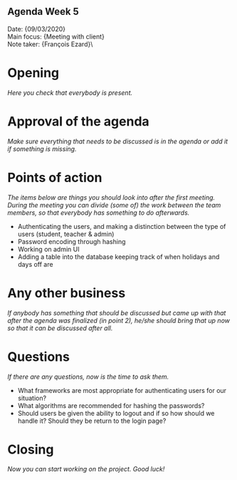 ## Agenda Week 5

Date:           {09/03/2020}\
Main focus:     {Meeting with client}\
Note taker:     {François Ezard}\

# Opening
*Here you check that everybody is present.*

# Approval of the agenda
*Make sure everything that needs to be discussed is in the agenda or add it if something is missing.*

# Points of action
*The items below are things you should look into after the first meeting. During the meeting you can divide (some of) the work between the team members, so that everybody has something to do afterwards.*
- Authenticating the users, and making a distinction between the type of users (student, teacher & admin)
- Password encoding through hashing
- Working on admin UI 
- Adding a table into the database keeping track of when holidays and days off are

# Any other business
*If anybody has something that should be discussed but came up with that after the agenda was finalized (in point 2), he/she should bring that up now so that it can be discussed after all.*

# Questions
*If there are any questions, now is the time to ask them.*
- What frameworks are most appropriate for authenticating users for our situation?
- What algorithms are recommended for hashing the passwords?
- Should users be given the ability to logout and if so how should we handle it? Should they be return to the login page?

# Closing
*Now you can start working on the project. Good luck!*
